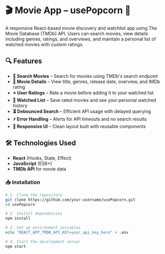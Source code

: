 # 🎬 Movie App – usePopcorn 🍿

A responsive React-based movie discovery and watchlist app using The Movie Database (TMDb) API. Users can search movies, view details including genres, ratings, and overviews, and maintain a personal list of watched movies with custom ratings.

## 🔍 Features
- **🔎 Search Movies** – Search for movies using TMDb's search endpoint
- **🎥 Movie Details** – View title, genres, release date, overview, and IMDb rating
- **⭐ User Ratings** – Rate a movie before adding it to your watched list
- **📝 Watched List** – Save rated movies and see your personal watched history
- **⏳ Debounced Search** – Efficient API usage with delayed querying
- **⚡ Error Handling** – Alerts for API timeouts and no search results
- **📱 Responsive UI** – Clean layout built with reusable components

## 🛠️ Technologies Used
- **React** (Hooks, State, Effect)
- **JavaScript** (ES6+)
- **TMDb API** for movie data


### 📥 Installation
```bash
# 1. Clone the repository
git clone https://github.com/your-username/usePopcorn.git
cd usePopcorn

# 2. Install dependencies
npm install

# 3. Set up environment variables
echo "REACT_APP_TMDB_API_KEY=your_api_key_here" > .env

# 4. Start the development server
npm start
